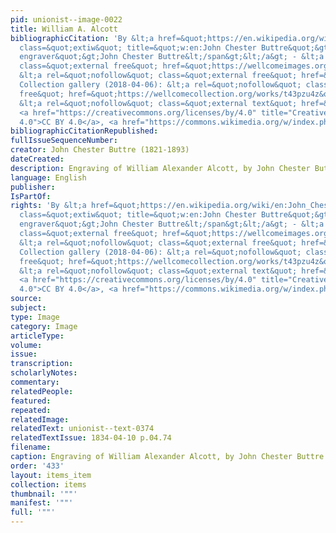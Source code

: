 ```yaml
---
pid: unionist--image-0022
title: William A. Alcott
bibliographicCitation: 'By &lt;a href=&quot;https://en.wikipedia.org/wiki/en:John_Chester_Buttre&quot;
  class=&quot;extiw&quot; title=&quot;w:en:John Chester Buttre&quot;&gt;&lt;span title=&quot;American
  engraver&quot;&gt;John Chester Buttre&lt;/span&gt;&lt;/a&gt; - &lt;a rel=&quot;nofollow&quot;
  class=&quot;external free&quot; href=&quot;https://wellcomeimages.org/indexplus/obf_images/5c/39/b04c3f7d61cb177391a9a91698f6.jpg&quot;&gt;https://wellcomeimages.org/indexplus/obf_images/5c/39/b04c3f7d61cb177391a9a91698f6.jpg&lt;/a&gt;Gallery:
  &lt;a rel=&quot;nofollow&quot; class=&quot;external free&quot; href=&quot;https://wellcomeimages.org/indexplus/image/M0017312.html&quot;&gt;https://wellcomeimages.org/indexplus/image/M0017312.html&lt;/a&gt;Wellcome
  Collection gallery (2018-04-06): &lt;a rel=&quot;nofollow&quot; class=&quot;external
  free&quot; href=&quot;https://wellcomecollection.org/works/t43pzu4z&quot;&gt;https://wellcomecollection.org/works/t43pzu4z&lt;/a&gt;
  &lt;a rel=&quot;nofollow&quot; class=&quot;external text&quot; href=&quot;https://creativecommons.org/licenses/by/4.0/&quot;&gt;CC-BY-4.0&lt;/a&gt;,
  <a href="https://creativecommons.org/licenses/by/4.0" title="Creative Commons Attribution
  4.0">CC BY 4.0</a>, <a href="https://commons.wikimedia.org/w/index.php?curid=36374692">Link</a>'
bibliographicCitationRepublished: 
fullIssueSequenceNumber: 
creator: John Chester Buttre (1821-1893)
dateCreated: 
description: Engraving of William Alexander Alcott, by John Chester Buttre
language: English
publisher: 
IsPartOf: 
rights: 'By &lt;a href=&quot;https://en.wikipedia.org/wiki/en:John_Chester_Buttre&quot;
  class=&quot;extiw&quot; title=&quot;w:en:John Chester Buttre&quot;&gt;&lt;span title=&quot;American
  engraver&quot;&gt;John Chester Buttre&lt;/span&gt;&lt;/a&gt; - &lt;a rel=&quot;nofollow&quot;
  class=&quot;external free&quot; href=&quot;https://wellcomeimages.org/indexplus/obf_images/5c/39/b04c3f7d61cb177391a9a91698f6.jpg&quot;&gt;https://wellcomeimages.org/indexplus/obf_images/5c/39/b04c3f7d61cb177391a9a91698f6.jpg&lt;/a&gt;Gallery:
  &lt;a rel=&quot;nofollow&quot; class=&quot;external free&quot; href=&quot;https://wellcomeimages.org/indexplus/image/M0017312.html&quot;&gt;https://wellcomeimages.org/indexplus/image/M0017312.html&lt;/a&gt;Wellcome
  Collection gallery (2018-04-06): &lt;a rel=&quot;nofollow&quot; class=&quot;external
  free&quot; href=&quot;https://wellcomecollection.org/works/t43pzu4z&quot;&gt;https://wellcomecollection.org/works/t43pzu4z&lt;/a&gt;
  &lt;a rel=&quot;nofollow&quot; class=&quot;external text&quot; href=&quot;https://creativecommons.org/licenses/by/4.0/&quot;&gt;CC-BY-4.0&lt;/a&gt;,
  <a href="https://creativecommons.org/licenses/by/4.0" title="Creative Commons Attribution
  4.0">CC BY 4.0</a>, <a href="https://commons.wikimedia.org/w/index.php?curid=36374692">Link</a>'
source: 
subject: 
type: Image
category: Image
articleType: 
volume: 
issue: 
transcription: 
scholarlyNotes: 
commentary: 
relatedPeople: 
featured: 
repeated: 
relatedImage: 
relatedText: unionist--text-0374
relatedTextIssue: 1834-04-10 p.04.74
filename: 
caption: Engraving of William Alexander Alcott, by John Chester Buttre
order: '433'
layout: items_item
collection: items
thumbnail: '""'
manifest: '""'
full: '""'
---
```

